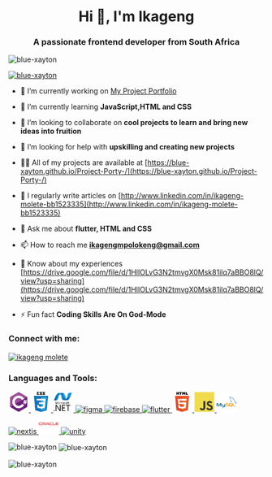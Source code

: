 <h1 align="center">Hi 👋, I'm Ikageng</h1>
<h3 align="center">A passionate frontend developer from South Africa</h3>

<p align="left"> <img src="https://komarev.com/ghpvc/?username=blue-xayton&label=Profile%20views&color=0e75b6&style=flat" alt="blue-xayton" /> </p>

<p align="left"> <a href="https://github.com/ryo-ma/github-profile-trophy"><img src="https://github-profile-trophy.vercel.app/?username=blue-xayton" alt="blue-xayton" /></a> </p>

- 🔭 I’m currently working on [My Project Portfolio](https://blue-xayton.github.io/Project-Porty-/)

- 🌱 I’m currently learning **JavaScript,HTML and CSS**

- 👯 I’m looking to collaborate on **cool projects to learn and bring new ideas into fruition**

- 🤝 I’m looking for help with **upskilling and creating new projects**

- 👨‍💻 All of my projects are available at [https://blue-xayton.github.io/Project-Porty-/](https://blue-xayton.github.io/Project-Porty-/)

- 📝 I regularly write articles on [http://www.linkedin.com/in/ikageng-molete-bb1523335](http://www.linkedin.com/in/ikageng-molete-bb1523335)

- 💬 Ask me about **flutter, HTML and CSS**

- 📫 How to reach me **ikagengmpolokeng@gmail.com**

- 📄 Know about my experiences [https://drive.google.com/file/d/1HlIOLvG3N2tmvgX0Msk81ilq7aBBO8lQ/view?usp=sharing](https://drive.google.com/file/d/1HlIOLvG3N2tmvgX0Msk81ilq7aBBO8lQ/view?usp=sharing)

- ⚡ Fun fact **Coding Skills Are On God-Mode**

<h3 align="left">Connect with me:</h3>
<p align="left">
<a href="https://linkedin.com/in/ikageng molete" target="blank"><img align="center" src="https://raw.githubusercontent.com/rahuldkjain/github-profile-readme-generator/master/src/images/icons/Social/linked-in-alt.svg" alt="ikageng molete" height="30" width="40" /></a>
</p>

<h3 align="left">Languages and Tools:</h3>
<p align="left"> <a href="https://www.w3schools.com/cs/" target="_blank" rel="noreferrer"> <img src="https://raw.githubusercontent.com/devicons/devicon/master/icons/csharp/csharp-original.svg" alt="csharp" width="40" height="40"/> </a> <a href="https://www.w3schools.com/css/" target="_blank" rel="noreferrer"> <img src="https://raw.githubusercontent.com/devicons/devicon/master/icons/css3/css3-original-wordmark.svg" alt="css3" width="40" height="40"/> </a> <a href="https://dotnet.microsoft.com/" target="_blank" rel="noreferrer"> <img src="https://raw.githubusercontent.com/devicons/devicon/master/icons/dot-net/dot-net-original-wordmark.svg" alt="dotnet" width="40" height="40"/> </a> <a href="https://www.figma.com/" target="_blank" rel="noreferrer"> <img src="https://www.vectorlogo.zone/logos/figma/figma-icon.svg" alt="figma" width="40" height="40"/> </a> <a href="https://firebase.google.com/" target="_blank" rel="noreferrer"> <img src="https://www.vectorlogo.zone/logos/firebase/firebase-icon.svg" alt="firebase" width="40" height="40"/> </a> <a href="https://flutter.dev" target="_blank" rel="noreferrer"> <img src="https://www.vectorlogo.zone/logos/flutterio/flutterio-icon.svg" alt="flutter" width="40" height="40"/> </a> <a href="https://www.w3.org/html/" target="_blank" rel="noreferrer"> <img src="https://raw.githubusercontent.com/devicons/devicon/master/icons/html5/html5-original-wordmark.svg" alt="html5" width="40" height="40"/> </a> <a href="https://developer.mozilla.org/en-US/docs/Web/JavaScript" target="_blank" rel="noreferrer"> <img src="https://raw.githubusercontent.com/devicons/devicon/master/icons/javascript/javascript-original.svg" alt="javascript" width="40" height="40"/> </a> <a href="https://www.mysql.com/" target="_blank" rel="noreferrer"> <img src="https://raw.githubusercontent.com/devicons/devicon/master/icons/mysql/mysql-original-wordmark.svg" alt="mysql" width="40" height="40"/> </a> <a href="https://nextjs.org/" target="_blank" rel="noreferrer"> <img src="https://cdn.worldvectorlogo.com/logos/nextjs-2.svg" alt="nextjs" width="40" height="40"/> </a> <a href="https://www.oracle.com/" target="_blank" rel="noreferrer"> <img src="https://raw.githubusercontent.com/devicons/devicon/master/icons/oracle/oracle-original.svg" alt="oracle" width="40" height="40"/> </a> <a href="https://unity.com/" target="_blank" rel="noreferrer"> <img src="https://www.vectorlogo.zone/logos/unity3d/unity3d-icon.svg" alt="unity" width="40" height="40"/> </a> </p>

<p><img align="left" src="https://github-readme-stats.vercel.app/api/top-langs?username=blue-xayton&show_icons=true&locale=en&layout=compact" alt="blue-xayton" /></p>

<p>&nbsp;<img align="center" src="https://github-readme-stats.vercel.app/api?username=blue-xayton&show_icons=true&locale=en" alt="blue-xayton" /></p>

<p><img align="center" src="https://github-readme-streak-stats.herokuapp.com/?user=blue-xayton&" alt="blue-xayton" /></p>





<!---
Blue-Xayton/Blue-Xayton is a ✨ special ✨ repository because its `README.md` (this file) appears on your GitHub profile.
You can click the Preview link to take a look at your changes.
--->
